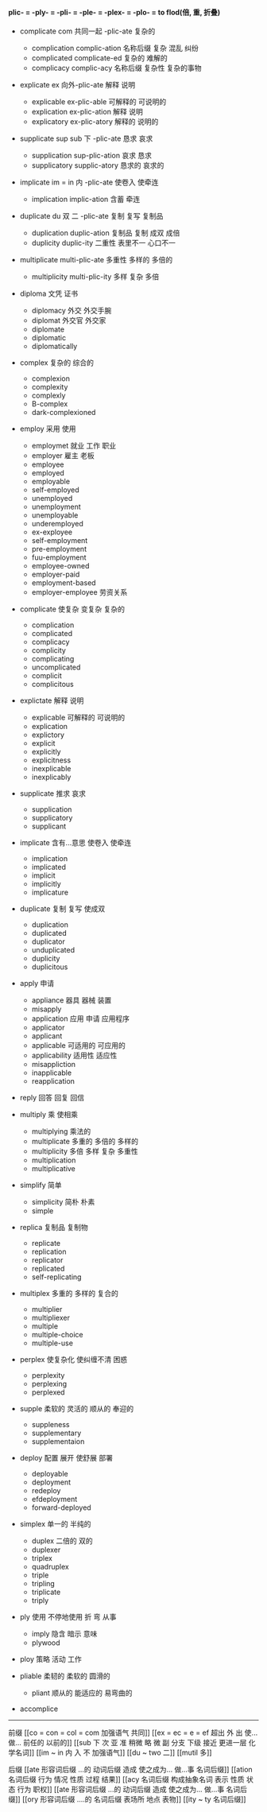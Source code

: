 #### plic- = -ply- = -pli- = -ple- = -plex- = -plo- = to flod(倍, 重, 折叠)

- complicate com 共同一起 -plic-ate 复杂的
	- complication complic-ation 名称后缀  复杂 混乱 纠纷
	- complicated complicate-ed 复杂的 难解的
	- complicacy complic-acy 名称后缀 复杂性 复杂的事物
- explicate ex 向外-plic-ate 解释 说明
	- explicable ex-plic-able 可解释的 可说明的
	- explication ex-plic-ation 解释 说明
	- explicatory ex-plic-atory  解释的 说明的
- supplicate sup  sub 下 -plic-ate 恳求 哀求
	- supplication sup-plic-ation 哀求 恳求
	- supplicatory supplic-atory 恳求的 哀求的
- implicate im = in 内 -plic-ate 使卷入 使牵连
	- implication implic-ation  含蓄 牵连
- duplicate du 双 二 -plic-ate 复制 复写  复制品 
	- duplication duplic-ation  复制品 复制 成双 成倍
	- duplicity duplic-ity 二重性 表里不一 心口不一
- multiplicate multi-plic-ate 多重性 多样的 多倍的
	- multiplicity multi-plic-ity 多样 复杂 多倍

- diploma 文凭 证书
	- diplomacy  外交  外交手腕
	- diplomat 外交官  外交家
	- diplomate
	- diplomatic
	- diplomatically
- complex 复杂的  综合的
	- complexion
	- complexity
	- complexly
	- B-complex
	- dark-complexioned
- employ  采用  使用
	- employmet 就业 工作 职业
	- employer 雇主 老板
	- employee
	- employed
	- employable
	- self-employed
	- unemployed
	- unemployment
	- unemployable
	- underemployed 
	- ex-exployee
	- self-employment
	- pre-employment
	- fuu-employment
	- employee-owned
	- employer-paid
	- employment-based
	- employer-employee 劳资关系
- complicate 使复杂  变复杂 复杂的
	- complication
	- complicated
	- complicacy
	- complicity
	- complicating
	- uncomplicated
	- complicit
	- complicitous
- explictate 解释  说明
	- explicable 可解释的 可说明的
	- explication
	- explictory
	- explicit
	- explicitly
	- explicitness
	- inexplicable
	- inexplicably
- supplicate 推求 哀求
	- supplication
	- supplicatory
	- supplicant
- implicate 含有...意思  使卷入  使牵连
	- implication
	- implicated
	- implicit
	- implicitly
	- implicature
- duplicate  复制 复写 使成双
	- duplication
	- duplicated
	- duplicator
	- unduplicated
	- duplicity
	- duplicitous
- apply 申请 
	- appliance 器具  器械  装置
	- misapply 
	- application  应用  申请 应用程序
	- applicator
	- applicant
	- applicable 可适用的 可应用的
	- applicability 适用性  适应性
	- misappliction
	- inapplicable
	- reapplication
- reply 回答 回复  回信
- multiply 乘  使相乘
	- multiplying 乘法的
	- multiplicate 多重的 多倍的  多样的
	- multiplicity 多倍 多样 复杂  多重性
	- multiplication
	- multiplicative 
- simplify 简单
	- simplicity  简朴  朴素
	- simple
- replica 复制品 复制物
	- replicate
	- replication
	- replicator
	- replicated
	- self-replicating
- multiplex 多重的 多样的  复合的
	- multiplier
	- multipliexer
	- multiple
	- multiple-choice
	- multiple-use
- perplex 使复杂化 使纠缠不清 困惑
	- perplexity
	- perplexing
	- perplexed
- supple 柔软的  灵活的  顺从的  奉迎的
	- suppleness
	- supplementary
	- supplementaion
- deploy 配置 展开  使舒展  部署
	- deployable
	- deployment
	- redeploy
	- efdeployment
	- forward-deployed
- simplex 单一的 半纯的
	- duplex 二倍的 双的
	- duplexer
	- triplex
	- quadruplex
	- triple
	- tripling
	- triplicate
	- triply
- ply 使用  不停地使用  折 弯 从事  
	- imply 隐含 暗示  意味
	- plywood
- ploy 策略 活动  工作  
- pliable 柔韧的  柔软的  圆滑的
	- pliant  顺从的  能适应的  易弯曲的
- accomplice 






----
前缀
[[co = con  = col = com  加强语气 共同]]
[[ex  = ec = e = ef 超出 外 出 使... 做... 前任的 以前的]]
[[sub   下  次 亚  准  稍微 略 微   副 分支 下级   接近 更进一层  化学名词]]
[[im  ~ in 内 入  不 加强语气]]
[[du ~ two 二]]
[[mutil 多]]

后缀
[[ate 形容词后缀  ...的 动词后缀 造成 使之成为... 做...事 名词后缀]]
[[ation 名词后缀  行为 情况 性质 过程 结果]]
[[acy 名词后缀 构成抽象名词 表示 性质 状态 行为 职权]]
[[ate 形容词后缀  ...的 动词后缀 造成 使之成为... 做...事 名词后缀]]
[[ory 形容词后缀 ....的 名词后缀 表场所 地点 表物]]
[[ity  ~ ty 名词后缀]]